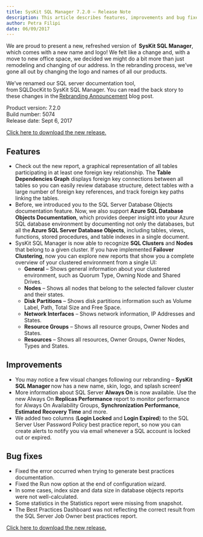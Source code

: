 ```yaml
---
title: SysKit SQL Manager 7.2.0 – Release Note
description: This article describes features, improvements and bug fixes delivered in SysKit SQL Manager 7.2.0
author: Petra Filipi
date: 06/09/2017
---
```


We are proud to present a new, refreshed version of  __SysKit SQL Manager__, which comes with a new name and logo! We felt like a change and, with a move to new office space, we decided we might do a bit more than just remodeling and changing of our address. In the rebranding process, we’ve gone all out by changing the logo and names of all our products. 

We’ve renamed our SQL server documentation tool, from SQLDocKit to SysKit SQL Manager. You can read the back story to these changes in the [Rebranding Announcement](https://www.syskit.com/blog/rebranding-announcement-syskit) blog post. 

Product version: 7.2.0  
Build number: 5074  
Release date: Sept 6, 2017

[Click here to download the new release.](https://www.syskit.com/products/sql-manager/download)

## Features
* Check out the new report, a graphical representation of all tables participating in at least one foreign key relationship. The  __Table Dependencies Graph__ displays foreign key connections between all tables so you can easily review database structure, detect tables with a large number of foreign key references, and track foreign key paths linking the tables.
* Before, we introduced you to the SQL Server Database Objects documentation feature. Now, we also support  __Azure SQL Database Objects Documentation__, which provides deeper insight into your Azure SQL database environment by documenting not only the databases, but all the __Azure SQL Server Database Objects__, including tables, views, functions, stored procedures, and table indexes in a single document. 
* SysKit SQL Manager is now able to recognize  __SQL Clusters__ and __Nodes__ that belong to a given cluster. If you have implemented __Failover Clustering__, now you can explore new reports that show you a complete overview of your clustered environment from a single UI: 
    * __General__ – Shows general information about your clustered environment, such as Quorum Type, Owning Node and Shared Drives.
    * __Nodes__ – Shows all nodes that belong to the selected failover cluster and their states.
    * __Disk Partitions__ –  Shows disk partitions information such as Volume Label, Path, Total Size and Free Space.
    * __Network Interfaces__ – Shows network information, IP Addresses and States.
    * __Resource Groups__ – Shows all resource groups, Owner Nodes and States.
    * __Resources__ – Shows all resources, Owner Groups, Owner Nodes, Types and States. 
    
## Improvements
* You may notice a few visual changes following our rebranding – __SysKit SQL Manager__ now has a new name, skin, logo, and splash screen!
* More information about SQL Server __Always On__ is now available. Use the new Always On __Replicas Performance__ report to monitor performance for Always On Availability Groups, __Synchronization Performance__, __Estimated Recovery Time__ and more.
* We added two columns (__Login Locked__ and  __Login Expired__) to the SQL Server User Password Policy best practice report, so now you can create alerts to notify you via email whenever a SQL account is locked out or expired. 

## Bug fixes
* Fixed the error occurred when trying to generate best practices documentation.
* Fixed the Run now option at the end of configuration wizard.
* In some cases, index size and data size in database objects reports were not well-calculated. 
* Some statistics in the Statistics report were missing from snapshot.
* The Best Practices Dashboard was not reflecting the correct result from the SQL Server Job Owner best practices report.  

[Click here to download the new release.](https://www.syskit.com/products/sql-manager/download)
